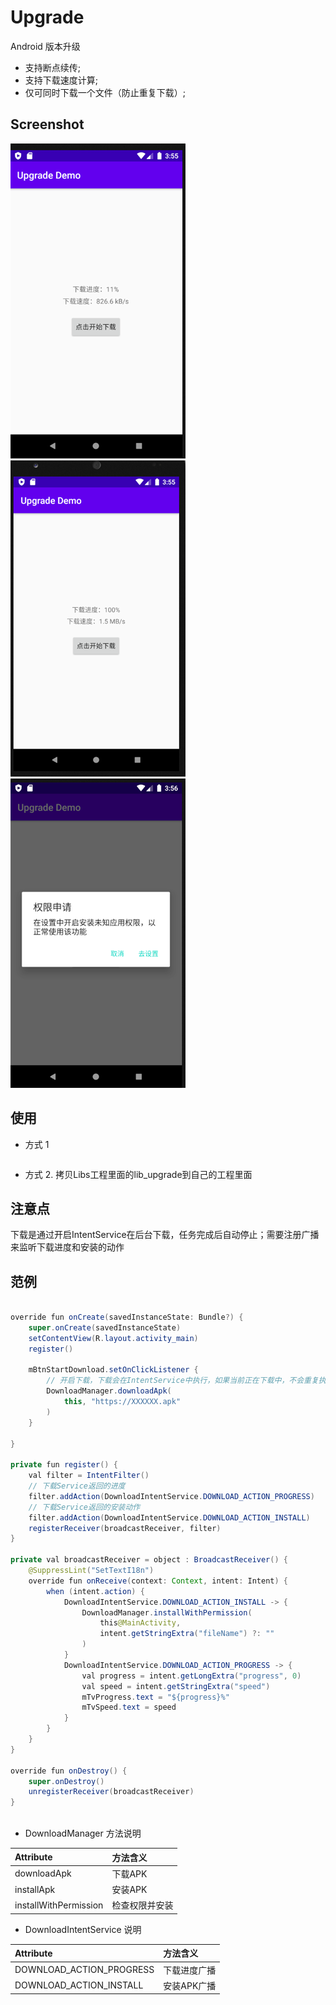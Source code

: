 # Upgrade

Android 版本升级
- 支持断点续传;
- 支持下载速度计算;
- 仅可同时下载一个文件（防止重复下载）;

## Screenshot

![](https://github.com/freeler/upgrade/blob/master/screenshot/1.png)
![](https://github.com/freeler/upgrade/blob/master/screenshot/2.png)
![](https://github.com/freeler/upgrade/blob/master/screenshot/3.png)


## 使用
- 方式 1

```java
```

- 方式 2. 拷贝Libs工程里面的lib_upgrade到自己的工程里面

## 注意点
下载是通过开启IntentService在后台下载，任务完成后自动停止；需要注册广播来监听下载进度和安装的动作

## 范例

```java

override fun onCreate(savedInstanceState: Bundle?) {
    super.onCreate(savedInstanceState)
    setContentView(R.layout.activity_main)
    register()

    mBtnStartDownload.setOnClickListener {
        // 开启下载，下载会在IntentService中执行，如果当前正在下载中，不会重复执行下载任务
        DownloadManager.downloadApk(
            this, "https://XXXXXX.apk"
        )
    }

}

private fun register() {
    val filter = IntentFilter()
    // 下载Service返回的进度
    filter.addAction(DownloadIntentService.DOWNLOAD_ACTION_PROGRESS)
    // 下载Service返回的安装动作
    filter.addAction(DownloadIntentService.DOWNLOAD_ACTION_INSTALL)
    registerReceiver(broadcastReceiver, filter)
}

private val broadcastReceiver = object : BroadcastReceiver() {
    @SuppressLint("SetTextI18n")
    override fun onReceive(context: Context, intent: Intent) {
        when (intent.action) {
            DownloadIntentService.DOWNLOAD_ACTION_INSTALL -> {
                DownloadManager.installWithPermission(
                    this@MainActivity,
                    intent.getStringExtra("fileName") ?: ""
                )
            }
            DownloadIntentService.DOWNLOAD_ACTION_PROGRESS -> {
                val progress = intent.getLongExtra("progress", 0)
                val speed = intent.getStringExtra("speed")
                mTvProgress.text = "${progress}%"
                mTvSpeed.text = speed
            }
        }
    }
}

override fun onDestroy() {
    super.onDestroy()
    unregisterReceiver(broadcastReceiver)
}



```



- DownloadManager 方法说明

| Attribute                  | 方法含义                                     |
|:---------------------------|:--------------------------------------------|
| downloadApk           | 下载APK  |  
| installApk          | 安装APK     |  
| installWithPermission | 检查权限并安装 |

- DownloadIntentService 说明

| Attribute                  | 方法含义                                     |
|:---------------------------|:--------------------------------------------|
| DOWNLOAD_ACTION_PROGRESS           | 下载进度广播  |  
| DOWNLOAD_ACTION_INSTALL          | 安装APK广播     |  
